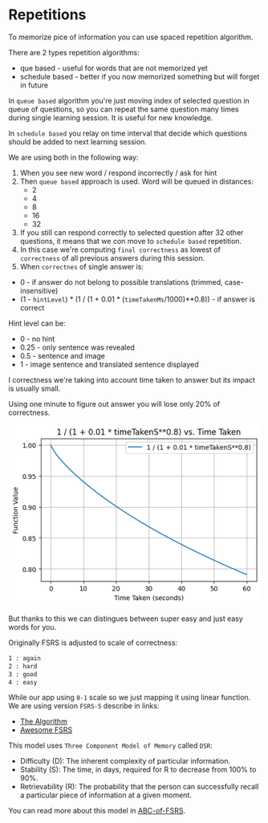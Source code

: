 # Repetitions

To memorize pice of information you can use spaced repetition algorithm.

There are 2 types repetition algorithms:
- que based - useful for words that are not memorized yet
- schedule based - better if you now memorized something but will forget in future

In `queue based` algorithm you're just moving index of selected question in queue of questions,
so you can repeat the same question many times during single learning session. It is useful for new knowledge.

In `schedule based` you relay on time interval that decide which questions should be added to next learning session.

We are using both in the following way:

1. When you see new word / respond incorrectly / ask for hint
2. Then `queue based` approach is used. Word will be queued in distances:
   - 2
   - 4
   - 8
   - 16
   - 32
3. If you still can respond correctly to selected question after 32 other questions, it means that we con move to `schedule based` repetition. 
4. In this case we're computing `final correctness` as lowest of `correctness` of all previous answers during this session.
5. When `correctnes` of single answer is:
  - 0 - if answer do not belong to possible translations (trimmed, case-insensitive)
  - (1 - `hintLevel`) * (1 / (1 + 0.01 * (`timeTakenMs`/1000)**0.8)) - if answer is correct

Hint level can be:
- 0 - no hint
- 0.25 - only sentence was revealed
- 0.5 - sentence and image
- 1 - image sentence and translated sentence displayed

I correctness we're taking into account time taken to answer but its impact is usually small.

Using one minute to figure out answer you will lose only 20% of correctness.

![time_correctness_coefficient.png](../img/time_correctness_coefficient.png)

But thanks to this we can distingues between super easy and just easy words for you.

Originally FSRS is adjusted to scale of correctness:

    1 : again
    2 : hard
    3 : good
    4 : easy

While our app using `0-1` scale so we just mapping it using linear function. We are using version `FSRS-5` describe in links:

- [The Algorithm](https://github.com/open-spaced-repetition/fsrs4anki/wiki/The-Algorithm)
- [Awesome FSRS](https://github.com/open-spaced-repetition/fsrs4anki/wiki/Awesome-FSRS)

This model uses `Three Component Model of Memory` called `DSR`:
- Difficulty (D): The inherent complexity of particular information.
- Stability (S): The time, in days, required for R to decrease from 100% to 90%.
- Retrievability (R): The probability that the person can successfully recall a particular piece of information at a given moment.

You can read more about this model in [ABC-of-FSRS](https://github.com/open-spaced-repetition/fsrs4anki/wiki/ABC-of-FSRS).